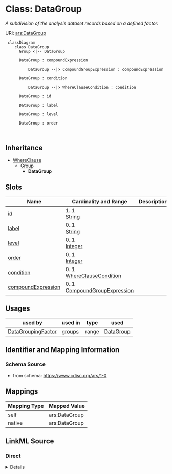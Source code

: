 # Class: DataGroup


_A subdivision of the analysis dataset records based on a defined factor._





URI: [ars:DataGroup](https://www.cdisc.org/ars/1-0/DataGroup)



```mermaid
 classDiagram
    class DataGroup
      Group <|-- DataGroup
      
      DataGroup : compoundExpression
        
          DataGroup --|> CompoundGroupExpression : compoundExpression
        
      DataGroup : condition
        
          DataGroup --|> WhereClauseCondition : condition
        
      DataGroup : id
        
      DataGroup : label
        
      DataGroup : level
        
      DataGroup : order
        
      
```





## Inheritance
* [WhereClause](WhereClause.md)
    * [Group](Group.md)
        * **DataGroup**



## Slots

| Name | Cardinality and Range | Description | Inheritance |
| ---  | --- | --- | --- |
| [id](id.md) | 1..1 <br/> [String](String.md) |  | [Group](Group.md) |
| [label](label.md) | 0..1 <br/> [String](String.md) |  | [Group](Group.md) |
| [level](level.md) | 0..1 <br/> [Integer](Integer.md) |  | [WhereClause](WhereClause.md) |
| [order](order.md) | 0..1 <br/> [Integer](Integer.md) |  | [WhereClause](WhereClause.md) |
| [condition](condition.md) | 0..1 <br/> [WhereClauseCondition](WhereClauseCondition.md) |  | [WhereClause](WhereClause.md) |
| [compoundExpression](compoundExpression.md) | 0..1 <br/> [CompoundGroupExpression](CompoundGroupExpression.md) |  | [WhereClause](WhereClause.md) |





## Usages

| used by | used in | type | used |
| ---  | --- | --- | --- |
| [DataGroupingFactor](DataGroupingFactor.md) | [groups](groups.md) | range | [DataGroup](DataGroup.md) |






## Identifier and Mapping Information







### Schema Source


* from schema: https://www.cdisc.org/ars/1-0





## Mappings

| Mapping Type | Mapped Value |
| ---  | ---  |
| self | ars:DataGroup |
| native | ars:DataGroup |





## LinkML Source

<!-- TODO: investigate https://stackoverflow.com/questions/37606292/how-to-create-tabbed-code-blocks-in-mkdocs-or-sphinx -->

### Direct

<details>
```yaml
name: DataGroup
description: A subdivision of the analysis dataset records based on a defined factor.
from_schema: https://www.cdisc.org/ars/1-0
rank: 1000
is_a: Group

```
</details>

### Induced

<details>
```yaml
name: DataGroup
description: A subdivision of the analysis dataset records based on a defined factor.
from_schema: https://www.cdisc.org/ars/1-0
rank: 1000
is_a: Group
attributes:
  id:
    name: id
    from_schema: https://www.cdisc.org/ars/1-0
    rank: 1000
    identifier: true
    alias: id
    owner: DataGroup
    domain_of:
    - AnalysisCategorization
    - AnalysisCategory
    - Analysis
    - AnalysisMethod
    - Operation
    - ReferencedOperationRelationship
    - Output
    - OutputDisplay
    - DisplaySubSection
    - AnalysisSet
    - GroupingFactor
    - Group
    - DataSubset
    - ReferenceDocument
    - SponsorTerm
    range: string
    required: true
  label:
    name: label
    from_schema: https://www.cdisc.org/ars/1-0
    rank: 1000
    alias: label
    owner: DataGroup
    domain_of:
    - AnalysisCategorization
    - AnalysisCategory
    - AnalysisMethod
    - Operation
    - AnalysisSet
    - GroupingFactor
    - Group
    - DataSubset
    - PageRef
    range: string
  level:
    name: level
    from_schema: https://www.cdisc.org/ars/1-0
    rank: 1000
    alias: level
    owner: DataGroup
    domain_of:
    - OrderedListItem
    - WhereClause
    range: integer
  order:
    name: order
    from_schema: https://www.cdisc.org/ars/1-0
    rank: 1000
    alias: order
    owner: DataGroup
    domain_of:
    - OrderedListItem
    - OrderedGroupingFactor
    - OrderedDisplay
    - DisplaySubSection
    - WhereClause
    range: integer
  condition:
    name: condition
    from_schema: https://www.cdisc.org/ars/1-0
    rank: 1000
    alias: condition
    owner: DataGroup
    domain_of:
    - WhereClause
    range: WhereClauseCondition
  compoundExpression:
    name: compoundExpression
    from_schema: https://www.cdisc.org/ars/1-0
    rank: 1000
    alias: compoundExpression
    owner: DataGroup
    domain_of:
    - WhereClause
    range: CompoundGroupExpression

```
</details>